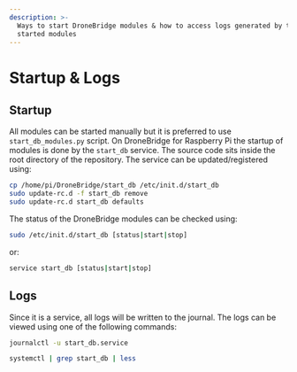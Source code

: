 ```yaml
---
description: >-
  Ways to start DroneBridge modules & how to access logs generated by the
  started modules
---
```


# Startup & Logs

## Startup

All modules can be started manually but it is preferred to use `start_db_modules.py` script. On DroneBridge for Raspberry Pi the startup of modules is done by the `start_db` service. The source code sits inside the root directory of the repository. The service can be updated/registered using:

```bash
cp /home/pi/DroneBridge/start_db /etc/init.d/start_db
sudo update-rc.d -f start_db remove
sudo update-rc.d start_db defaults
```

The status of the DroneBridge modules can be checked using:

```bash
sudo /etc/init.d/start_db [status|start|stop]
```

or:

```bash
service start_db [status|start|stop]
```

## Logs

Since it is a service, all logs will be written to the journal. The logs can be viewed using one of the following commands:

```bash
journalctl -u start_db.service
```

```bash
systemctl | grep start_db | less
```

